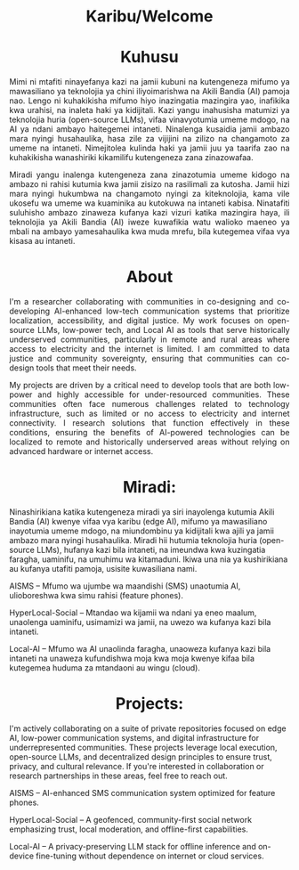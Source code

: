 <h1 align="center"> Karibu/Welcome </h1>

<h1 align="center"> Kuhusu </h1>
<p align="justify"> Mimi ni mtafiti ninayefanya kazi na jamii kubuni na kutengeneza mifumo ya mawasiliano ya teknolojia ya chini iliyoimarishwa na Akili Bandia (AI) pamoja nao. Lengo ni kuhakikisha mifumo hiyo inazingatia mazingira yao, inafikika kwa urahisi, na inaleta haki ya kidijitali. Kazi yangu inahusisha matumizi ya teknolojia huria (open-source LLMs), vifaa vinavyotumia umeme mdogo, na AI ya ndani ambayo haitegemei intaneti. Ninalenga kusaidia jamii ambazo mara nyingi husahaulika, hasa zile za vijijini na zilizo na changamoto za umeme na intaneti. Nimejitolea kulinda haki ya jamii juu ya taarifa zao na kuhakikisha wanashiriki kikamilifu kutengeneza zana zinazowafaa.</h3>

<p align="justify"> Miradi yangu inalenga kutengeneza zana zinazotumia umeme kidogo na ambazo ni rahisi kutumia kwa jamii zisizo na rasilimali za kutosha. Jamii hizi mara nyingi hukumbwa na changamoto nyingi za kiteknolojia, kama vile ukosefu wa umeme wa kuaminika au kutokuwa na intaneti kabisa. Ninatafiti suluhisho ambazo zinaweza kufanya kazi vizuri katika mazingira haya, ili teknolojia ya Akili Bandia (AI) iweze kuwafikia watu walioko maeneo ya mbali na ambayo yamesahaulika kwa muda mrefu, bila kutegemea vifaa vya kisasa au intaneti.</h3>


<h1 align="center"> About </h1>
<p align="justify"> I'm a researcher collaborating with communities in co-designing and co-developing AI-enhanced low-tech communication systems that prioritize localization, accessibility, and digital justice. My work focuses on open-source LLMs, low-power tech, and Local AI as tools that serve historically underserved communities, particularly in remote and rural areas where access to electricity and the internet is limited. I am committed to data justice and community sovereignty, ensuring that communities can co-design tools that meet their needs.</h3>

<p align="justify"> My projects are driven by a critical need to develop tools that are both low-power and highly accessible for under-resourced communities. These communities often face numerous challenges related to technology infrastructure, such as limited or no access to electricity and internet connectivity. I research solutions that function effectively in these conditions, ensuring the benefits of AI-powered technologies can be localized to remote and historically underserved areas without relying on advanced hardware or internet access.</h3>




<p align="justify">

  <p align="justify"> 

<h1 align="center"> Miradi: </h1>

Ninashirikiana katika kutengeneza miradi ya siri inayolenga kutumia Akili Bandia (AI) kwenye vifaa vya karibu (edge AI), mifumo ya mawasiliano inayotumia umeme mdogo, na miundombinu ya kidijitali kwa ajili ya jamii ambazo mara nyingi husahaulika. Miradi hii hutumia teknolojia huria (open-source LLMs), hufanya kazi bila intaneti, na imeundwa kwa kuzingatia faragha, uaminifu, na umuhimu wa kitamaduni. Ikiwa una nia ya kushirikiana au kufanya utafiti pamoja, usisite kuwasiliana nami.

AISMS – Mfumo wa ujumbe wa maandishi (SMS) unaotumia AI, ulioboreshwa kwa simu rahisi (feature phones).

HyperLocal-Social – Mtandao wa kijamii wa ndani ya eneo maalum, unaolenga uaminifu, usimamizi wa jamii, na uwezo wa kufanya kazi bila intaneti.

Local-AI – Mfumo wa AI unaolinda faragha, unaoweza kufanya kazi bila intaneti na unaweza kufundishwa moja kwa moja kwenye kifaa bila kutegemea huduma za mtandaoni au wingu (cloud).</h3>
  

<h1 align="center"> Projects: </h1>

I'm actively collaborating on a suite of private repositories focused on edge AI, low-power communication systems, and digital infrastructure for underrepresented communities. These projects leverage local execution, open-source LLMs, and decentralized design principles to ensure trust, privacy, and cultural relevance. If you're interested in collaboration or research partnerships in these areas, feel free to reach out.

AISMS – AI-enhanced SMS communication system optimized for feature phones.

HyperLocal-Social – A geofenced, community-first social network emphasizing trust, local moderation, and offline-first capabilities.

Local-AI – A privacy-preserving LLM stack for offline inference and on-device fine-tuning without dependence on internet or cloud services.</h3>
<p align="justify">

  
</p>
